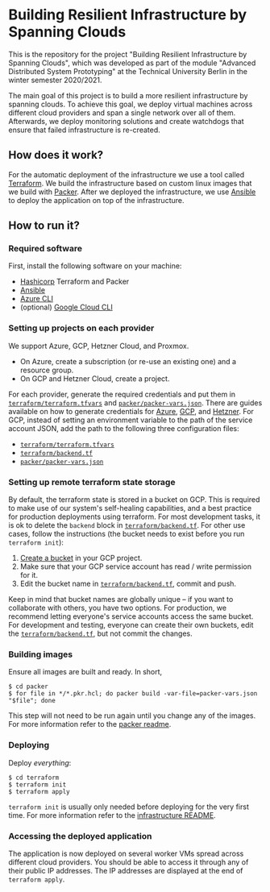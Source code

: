 # Building Resilient Infrastructure by Spanning Clouds

This is the repository for the project "Building Resilient Infrastructure by Spanning Clouds", which was developed as 
part of the module "Advanced Distributed System Prototyping" at the Technical University Berlin in the winter semester 
2020/2021.

The main goal of this project is to build a more resilient infrastructure by spanning clouds. To achieve this goal, we 
deploy virtual machines across different cloud providers and span a single network over all of them. Afterwards, we deploy monitoring 
solutions and create watchdogs that ensure that failed infrastructure is re-created.

## How does it work?

For the automatic deployment of the infrastructure we use a tool called [Terraform](https://www.terraform.io/). We build the infrastructure based on custom linux images that we build with [Packer](https://www.packer.io/).
After we deployed the infrastructure, we use [Ansible](https://www.ansible.com/) to deploy the application on top
of the infrastructure.

## How to run it?

### Required software

First, install the following software on your machine:

- [Hashicorp](https://www.hashicorp.com/) Terraform and Packer
- [Ansible](https://docs.ansible.com/ansible/2.5/installation_guide/intro_installation.html)
- [Azure CLI](https://docs.microsoft.com/en-us/cli/azure/install-azure-cli)
- (optional) [Google Cloud CLI](https://cloud.google.com/sdk/docs/quickstart)

### Setting up projects on each provider

We support Azure, GCP, Hetzner Cloud, and Proxmox. 

- On Azure, create a subscription (or re-use an existing one) and a resource group.
- On GCP and Hetzner Cloud, create a project.

For each provider, generate the required credentials and put them in 
[`terraform/terraform.tfvars`](terraform/terraform.tfvars) and [`packer/packer-vars.json`](packer/packer-vars.json). 
There are guides available on how to generate credentials for 
[Azure](https://registry.terraform.io/providers/hashicorp/azurerm/latest/docs/guides/azure_cli), 
[GCP](https://registry.terraform.io/providers/hashicorp/google/latest/docs/guides/getting_started#adding-credentials), and 
[Hetzner](https://docs.hetzner.cloud/). For GCP, instead of setting an environment variable to the path of the 
service account JSON, add the path to the following three configuration files:

- [`terraform/terraform.tfvars`](terraform/terraform.tfvars)
- [`terraform/backend.tf`](terraform/backend.tf)  
- [`packer/packer-vars.json`](packer/packer-vars.json)

### Setting up remote terraform state storage

By default, the terraform state is stored in a bucket on GCP. This is required to make use of our system's self-healing 
capabilities, and a best practice for production deployments using terraform. For most development tasks, it is ok to 
delete the `backend` block in [`terraform/backend.tf`](terraform/backend.tf). For other use cases, follow the 
instructions (the bucket needs to exist before you run `terraform init`):

1. [Create a bucket](https://console.cloud.google.com/storage/create-bucket) in your GCP project. 
2. Make sure that your GCP service account has read / write permission for it. 
3. Edit the bucket name in [`terraform/backend.tf`](terraform/backend.tf), commit and push.

Keep in mind that bucket names are globally unique – if you want to collaborate with others, you have two options. For 
production, we recommend letting everyone's service accounts access the same bucket. For development and testing, 
everyone can create their own buckets, edit the [`terraform/backend.tf`](terraform/backend.tf), but not commit the 
changes.

### Building images

Ensure all images are built and ready. In short,

```
$ cd packer
$ for file in */*.pkr.hcl; do packer build -var-file=packer-vars.json "$file"; done
```

This step will not need to be run again until you change any of the images. For more information refer to the [packer readme](packer/README.md).

### Deploying

Deploy _everything_: 

```
$ cd terraform
$ terraform init
$ terraform apply
```

`terraform init` is usually only needed before deploying for the very first time. For more information refer to the 
[infrastructure README](terraform/README.md).

### Accessing the deployed application

The application is now deployed on several worker VMs spread across different cloud providers. You should be able to 
access it through any of their public IP addresses. The IP addresses are displayed at the end of `terraform apply`.
